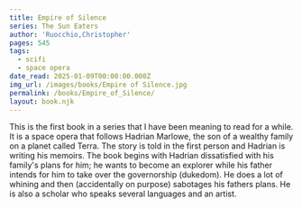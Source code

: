 ```yaml
---
title: Empire of Silence
series: The Sun Eaters
author: 'Ruocchio,Christopher'
pages: 545
tags:
  - scifi
  - space opera
date_read: 2025-01-09T00:00:00.000Z
img_url: /images/books/Empire of Silence.jpg
permalink: /books/Empire_of_Silence/
layout: book.njk
---
```

This is the first book in a series that I have been meaning to read for a while.  It is a space opera that follows Hadrian Marlowe, the son
of a wealthy family on  a planet called Terra.  The story is told in the first person and Hadrian is writing his memoirs.
The book begins with Hadrian dissatisfied with his family's plans for him; he wants to become an explorer
while his father intends for him to take over the governorship (dukedom).  He does a lot of whining and then (accidentally on purpose) sabotages his fathers plans.
He is also a scholar who
speaks several languages and an artist.
